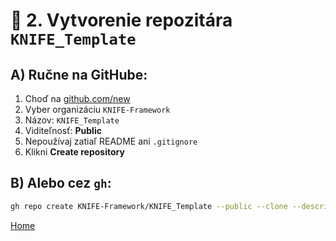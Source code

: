# 📁 2. Vytvorenie repozitára `KNIFE_Template`

## A) Ručne na GitHube:
1. Choď na [github.com/new](https://github.com/new)
2. Vyber organizáciu `KNIFE-Framework`
3. Názov: `KNIFE_Template`
4. Viditeľnosť: **Public**
5. Nepoužívaj zatiaľ README ani `.gitignore`
6. Klikni **Create repository**

## B) Alebo cez `gh`:
```bash
gh repo create KNIFE-Framework/KNIFE_Template --public --clone --description "Template pre všetky KNIFE príspevky s Docusaurus + EN/SK + metadata"
```
[Home](../01-Instalacia-Docusaurus.md)